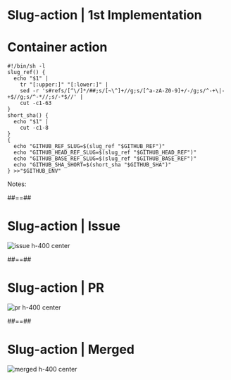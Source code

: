 # Slug-action | 1st Implementation

# Container action
```shell
#!/bin/sh -l
slug_ref() {
  echo "$1" |
    tr "[:upper:]" "[:lower:]" |
    sed -r 's#refs/[^\/]*/##;s/[~\^]+//g;s/[^a-zA-Z0-9]+/-/g;s/^-+\|-+$//g;s/^-*//;s/-*$//' |
    cut -c1-63
}
short_sha() {
  echo "$1" |
    cut -c1-8
}
{
  echo "GITHUB_REF_SLUG=$(slug_ref "$GITHUB_REF")"
  echo "GITHUB_HEAD_REF_SLUG=$(slug_ref "$GITHUB_HEAD_REF")"
  echo "GITHUB_BASE_REF_SLUG=$(slug_ref "$GITHUB_BASE_REF")"
  echo "GITHUB_SHA_SHORT=$(short_sha "$GITHUB_SHA")"
} >>"$GITHUB_ENV"
```
Notes:

##==## 

# Slug-action | Issue

![issue h-400 center](./assets/images/issue-other-os.png)

##==##

# Slug-action | PR 

![pr h-400 center](./assets/images/issue-os-pr.png)

##==##

# Slug-action | Merged

![merged h-400 center](./assets/images/twitter-merge-os-pr.png)



